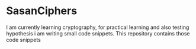 # SasanCiphers #
I am currently learning cryptography, for practical learning and also testing hypothesis 
i am writing small code snippets. This repository contains those code snippets
 
